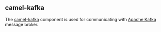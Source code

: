 ## camel-kafka

The [camel-kafka](http://camel.apache.org/kafka.html) component is used for communicating with [Apache Kafka](http://kafka.apache.org/) message broker.